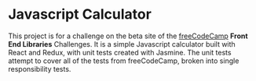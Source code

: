 # Javascript Calculator

This project is for a challenge on the beta site of the [freeCodeCamp](beta.freecodecamp.com) __Front End Libraries__ Challenges.
It is a simple Javascript calculator built with React and Redux, with unit tests created with Jasmine. The unit tests attempt to cover all of the tests from freeCodeCamp, broken into single responsibility tests.